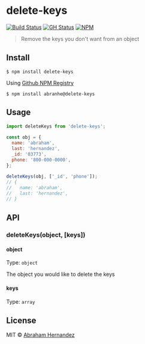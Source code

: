 # delete-keys 

[![Build Status](https://travis-ci.com/abranhe/delete-keys.svg?branch=master&logo=travis)](https://travis-ci.com/abranhe/delete-keys)
[![GH Status](https://github.com/abranhe/delete-keys/workflows/build/badge.svg)](https://github.com/abranhe/delete-keys/actions)
[![NPM](https://img.shields.io/github/package-json/v/abranhe/delete-keys?logo=npm)](https://npmjs.org/delete-keys)

> Remove the keys you don't want from an object

## Install

```
$ npm install delete-keys
```

Using [Github NPM Registry](https://github.com/features/packages)

```
$ npm install abranhe@delete-keys
```

## Usage

```js
import deleteKeys from 'delete-keys';
 
const obj = {
  name: 'abraham',
  last: 'hernandez',
  _id: '03773',
  phone: '800-000-0000',
};
 
deleteKeys(obj, ['_id', 'phone']);
// {
//   name: 'abraham',
//   last: 'hernandez',
// }
```

## API

### deleteKeys(object, [keys])

#### object

Type: `object`

The object you would like to delete the keys

#### keys

Type: `array`


## License

MIT © [Abraham Hernandez](https://abranhe.com)
